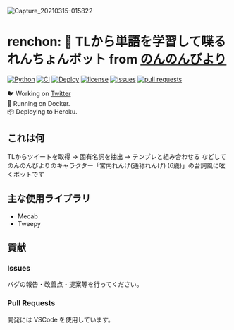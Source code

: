 ![Capture_20210315-015822](https://user-images.githubusercontent.com/46530214/111081605-6a729b00-8547-11eb-8b1b-ca1b786dc337.jpg)

# renchon: 💬 TLから単語を学習して喋るれんちょんボット from [のんのんびより](https://nonnontv.com/tvanime/)

[![Python](https://img.shields.io/badge/Python-3.9.2-blue)](https://kotlinlang.org)
[![CI](https://github.com/iamtakagi/renchon/actions/workflows/ci.yml/badge.svg)](https://github.com/iamtakagi/renchon/actions/workflows/ci.yml)
[![Deploy](https://github.com/iamtakagi/renchon/actions/workflows/deploy.yml/badge.svg)](https://github.com/iamtakagi/renchon/actions/workflows/deploy.yml)
[![license](https://img.shields.io/github/license/iamtakagi/renchon)](https://github.com/iamtakagi/renchon/blob/master/LICENSE)
[![issues](https://img.shields.io/github/issues/iamtakagi/renchon)](https://github.com/iamtakagi/renchon/issues)
[![pull requests](https://img.shields.io/github/issues-pr/iamtakagi/renchon)](https://github.com/iamtakagi/renchon/pulls)

🐦 Working on [Twitter](https://twitter.com/nyanpassnanon)\
🐋 Running on Docker.\
📦 Deploying to Heroku.

## これは何
TLからツイートを取得 -> 固有名詞を抽出 -> テンプレと組み合わせる などしてのんのんびよりのキャラクター「宮内れんげ(通称れんげ) (6歳)」の台詞風に呟くボットです

## 主な使用ライブラリ
- Mecab
- Tweepy

## 貢献

### Issues
バグの報告・改善点・提案等を行ってください。

### Pull Requests
開発には VSCode を使用しています。
